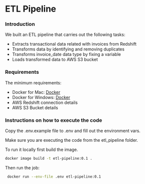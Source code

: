 # ETL Pipeline

### Introduction
We built an ETL pipeline that carries out the following tasks:
- Extracts transactional data related with invoices from Redshift
- Transforms data by identifying and removing duplicates
- Transforms invoice_date data type by fixing a variable
- Loads transformed data to AWS S3 bucket

### Requirements
The minimum requirements:
- Docker for Mac: [Docker](https://docs.docker.com/desktop/install/mac-install/) 
- Docker for Windows: [Docker](https://docs.docker.com/desktop/install/windows-install/) 
- AWS Redshift connection details
- AWS S3 Bucket details

### Instructions on how to execute the code

Copy the .env.example file to .env and fill out the environment vars.

Make sure you are executing the code from the etl_pipeline folder.

To run it locally first build the image.

```bash
docker image build -t etl-pipeline:0.1 .
```

Then run the job:
```bash
 docker run --env-file .env etl-pipeline:0.1
```

